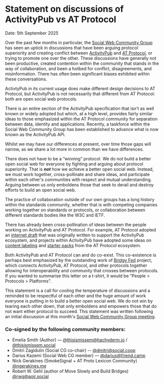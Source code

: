 # Statement on discussions of ActivityPub vs AT Protocol

Date: 5th September 2025


Over the past few months in particular, the [Social Web Community Group](https://www.w3.org/community/socialcg/) has seen an uptick in discussions that have been arguing protocol superiority and creating conflict between [ActivityPub](https://www.w3.org/TR/activitypub/) and [AT Protocol](https://atproto.com/), or trying to promote one over the other. These discussions have generally not been productive, created contention within the community that stands in the way of collaboration, and been a hotbed for conflict, disagreements, and misinformation. There has often been significant biases exhibited within these conversations.

ActivtyPub in its current usage does make different design decisions to AT Protocol, but ActivityPub is not necessarily that different from AT Protocol: both are open social web protocols. 

There is an entire section of the ActivityPub specification that isn't as well known or widely adopted but which, at a high level, provides fairly similar ideas to those emphasized within the AT Protocol community for separation between data, identity and applications. Recently, a taskforce within the Social Web Community Group has been established to advance what is now known as the ActivityPub API. 

Whilst we may have our differences at present, over time those gaps will narrow, as we share a lot more in common than we have differences.

There does not have to be a “winning” protocol. We do not build a better open social web for everyone by fighting and arguing about protocol superiority. That is _**not**_ how we achieve a better open social web. Instead, we must work together, cross-pollinate and share ideas, and participate within each other's communities with respect and mutual understanding. Arguing between us only emboldens those that seek to derail and destroy efforts to build an open social web.

The practice of collaboration outside of our own groups has a long history within the standards community, whether that is with competing companies working together on standards or protocols, or collaboration between different standards bodies like the W3C and IETF.

There has already been cross-pollination of ideas between the people working on ActivityPub and AT Protocol. For example, AT Protocol adopted an [internet draft](https://www.ietf.org/archive/id/draft-parecki-oauth-client-id-metadata-document-03.html) that was originally written to support the ActivityPub ecosystem, and projects within ActivityPub have adopted some ideas on [content labeling](https://github.com/swicg/activitypub-trust-and-safety/issues/84) and [starter packs](https://fedidevs.com/starter-packs/) from the AT Protocol ecosystem.

Both ActivityPub and AT Protocol can and do co-exist. This co-existence is perhaps best emphasized by the outstanding work of [Bridgy Fed](https://fed.brid.gy/) project, which connects ActivityPub, AT Protocol, and other protocols together allowing for interoperability and community that crosses between protocols. If you wanted to summarise this letter on a t-shirt, it would be “People > Protocols > Platforms”.

This statement is a call for cooling the temperature of discussions and a reminded to be respectful of each other and the huge amount of work everyone is putting in to build a better open social web. We do not win by tearing each other down, that only emboldens and empowers those that do not want either protocol to succeed. This statement was written following an initial discussion at this month's [Social Web Community Group meeting](https://www.w3.org/events/meetings/3cfaa5d7-5013-4d32-81be-6988e55fa9ef/20250905T130000/).

### Co-signed by the following community members:

* Emelia Smith (Author) — [@thisismissem@hachyderm.io](https://hachyderm.io/@thisismissem) / [@thisismissem.social](https://bsky.app/profile/thisismissem.social)
* Dmitri Zagidulin (Social CG co-chair) -- [@dmitri@social.coop](https://social.coop/@dmitri)
* Darius Kazemi (Social Web CG member) — [@darius@friend.camp](https://friend.camp/@darius)
* Nick Gerakines (SmokeSignal + AT Proto Lexicon Community) [@ngerakines.me](https://bsky.app/profile/ngerakines.me)
* Robert W. Gehl (author of Move Slowly and Build Bridges) [@rwg@aoir.social](https://aoir.social/@rwg)

